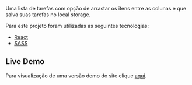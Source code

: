 Uma lista de tarefas com opção de arrastar os itens entre as colunas e que salva suas tarefas no local storage.

Para este projeto foram utilizadas as seguintes tecnologias:

* [React](https://pt-br.reactjs.org/)
* [SASS](https://sass-lang.com/)

## Live Demo

Para visualização de uma versão demo do site clique [aqui](LINK).
